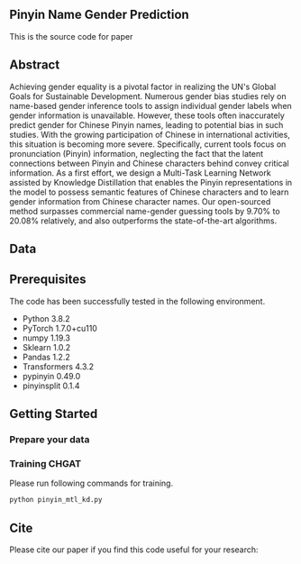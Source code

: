 ## Pinyin Name Gender Prediction
This is the source code for paper
## Abstract
Achieving gender equality is a pivotal factor in realizing the UN's Global Goals for Sustainable Development. Numerous gender bias studies rely on name-based gender inference tools to assign individual gender labels when gender information is unavailable. However, these tools often inaccurately predict gender for Chinese Pinyin names, leading to potential bias in such studies. With the growing participation of Chinese in international activities, this situation is becoming more severe. Specifically, current tools focus on pronunciation (Pinyin) information, neglecting the fact that the latent connections between Pinyin and Chinese characters behind convey critical information. As a first effort, we design a Multi-Task Learning Network assisted by Knowledge Distillation that enables the Pinyin representations in the model to possess semantic features of Chinese characters and to learn gender information from Chinese character names. Our open-sourced method surpasses commercial name-gender guessing tools by 9.70\% to 20.08\% relatively, and also outperforms the state-of-the-art algorithms.
## Data
## Prerequisites
The code has been successfully tested in the following environment.
 - Python 3.8.2
 - PyTorch 1.7.0+cu110
 - numpy 1.19.3
 - Sklearn 1.0.2
 - Pandas 1.2.2
 - Transformers 4.3.2
 - pypinyin 0.49.0
 - pinyinsplit 0.1.4
## Getting Started
### Prepare your data
### Training CHGAT
Please run following commands for training.
```python
python pinyin_mtl_kd.py
```
## Cite
Please cite our paper if you find this code useful for your research:
